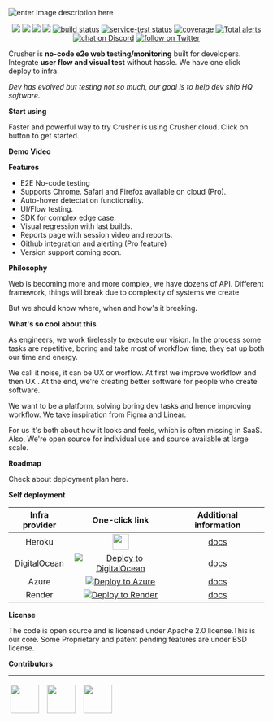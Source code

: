 ![enter image description here](https://i.imgur.com/IGir73J.png)

<p align="center">
    <a href="https://github.com/badges/shields/graphs/contributors" alt="Contributors">
        <img src="https://img.shields.io/github/contributors/badges/shields" /></a>
    <a href="#backers" alt="Backers on Open Collective">
        <img src="https://img.shields.io/opencollective/backers/shields" /></a>
    <a href="#sponsors" alt="Sponsors on Open Collective">
        <img src="https://img.shields.io/opencollective/sponsors/shields" /></a>
    <a href="https://github.com/badges/shields/pulse" alt="Activity">
        <img src="https://img.shields.io/github/commit-activity/m/badges/shields" /></a>
    <a href="https://circleci.com/gh/badges/shields/tree/master">
        <img src="https://img.shields.io/circleci/project/github/badges/shields/master" alt="build status"></a>
    <a href="https://circleci.com/gh/badges/daily-tests">
        <img src="https://img.shields.io/circleci/project/github/badges/daily-tests?label=service%20tests"
            alt="service-test status"></a>
    <a href="https://coveralls.io/github/badges/shields">
        <img src="https://img.shields.io/coveralls/github/badges/shields"
            alt="coverage"></a>
    <a href="https://lgtm.com/projects/g/badges/shields/alerts/">
        <img src="https://img.shields.io/lgtm/alerts/g/badges/shields"
            alt="Total alerts"/></a>
    <a href="https://discord.gg/HjJCwm5">
        <img src="https://img.shields.io/discord/308323056592486420?logo=discord"
            alt="chat on Discord"></a>
    <a href="https://twitter.com/intent/follow?screen_name=shields_io">
        <img src="https://img.shields.io/twitter/follow/shields_io?style=social&logo=twitter"
            alt="follow on Twitter"></a>
</p>

Crusher is **no-code e2e web testing/monitoring** built for developers. Integrate **user flow and visual test** without hassle. We have one click deploy to infra.

*Dev has evolved but testing not so much, our goal is to help dev ship HQ software.*

**Start using**

Faster and powerful way to try Crusher is using Crusher cloud. Click on button to get started.

**Demo Video**

**Features**
- E2E No-code testing
- Supports Chrome. Safari and Firefox available on cloud (Pro).
- Auto-hover detectation functionality.
- UI/Flow testing.
- SDK for complex edge case.
- Visual regression with last builds.
- Reports page with session video and reports.
- Github integration and alerting (Pro feature)
- Version support coming soon.

**Philosophy**

Web is becoming more and more complex, we have dozens of API. Different framework, things will break due to complexity of systems we create.

But we should know where, when and how's it breaking.


**What's so cool about this**

As engineers, we work tirelessly to execute our vision. In the process some tasks are repetitive, boring and take most of workflow time, they eat up both our time and energy.

We call it noise, it can be UX or worflow. At first we improve workflow and then UX . At the end, we're creating better software for people who create software.

We want to be a platform, solving boring dev tasks and hence improving workflow. We take inspiration from Figma and Linear.

For us it's both about how it looks and feels, which is often missing in SaaS. Also, We're open source for individual use and source available at large scale.


**Roadmap**

Check about deployment plan here.

**Self deployment**


| **Infra provider** | **One-click link** | **Additional information** |
|:------------------:|:------------------------------------------------------------------------------------------------------------------------------------------------------------------------------------------------------------------------------------------------------------------:|:-------------------------------------------------------------------------------------------------------------------------------------------------:|
| Heroku | [<img src="https://www.herokucdn.com/deploy/button.svg" height="32px"/>](https://heroku.com/deploy?template=https://github.com/crusherdev/crusher) | [docs](https://hasura.io/docs/latest/graphql/core/guides/deployment/heroku-one-click.html) |
| DigitalOcean | [![Deploy to DigitalOcean](https://graphql-engine-cdn.hasura.io/img/create_hasura_droplet_200px.png)](https://marketplace.digitalocean.com/apps/hasura?action=deploy&refcode=c4d9092d2c48&utm_source=hasura&utm_campaign=readme) | [docs](https://hasura.io/docs/latest/graphql/core/guides/deployment/digital-ocean-one-click.html#hasura-graphql-engine-digitalocean-one-click-app) |
| Azure | [![Deploy to Azure](http://azuredeploy.net/deploybutton.png)](https://portal.azure.com/#create/Microsoft.Template/uri/https%3a%2f%2fraw.githubusercontent.com%2fhasura%2fgraphql-engine%2fmaster%2finstall-manifests%2fazure-container-with-pg%2fazuredeploy.json) | [docs](https://hasura.io/docs/latest/graphql/core/guides/deployment/azure-container-instances-postgres.html) |
| Render | [![Deploy to Render](https://render.com/images/deploy-to-render-button.svg)](https://render.com/deploy?repo=https://github.com/render-examples/hasura-graphql) | [docs](https://hasura.io/docs/latest/graphql/core/guides/deployment/render-one-click.html) |

**License**

The code is open source and is licensed under Apache 2.0 license.This is our core. Some Proprietary and patent pending features are under BSD license.

**Contributors**<hr/>
<img src="https://avatars.githubusercontent.com/u/6849438?v=4" height="56" style="margin: 4px;"/> &nbsp;<img src="https://avatars.githubusercontent.com/u/16796008?v=4" height="56" style="margin: 4px;"/> &nbsp;<img src="https://avatars.githubusercontent.com/u/51117080?v=4" height="56" style="margin: 4px;"/>


